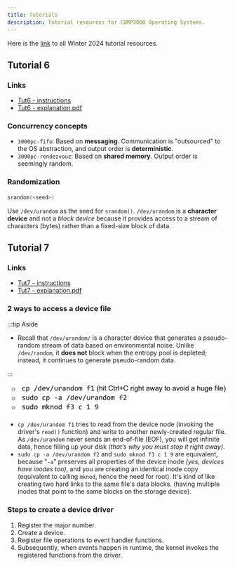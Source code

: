 ```yaml
---
title: Tutorials
description: Tutorial resources for COMP3000 Operating Systems.
---
```


Here is the [link](https://homeostasis.scs.carleton.ca/wiki/index.php/COMP3000_Operating_Systems_2024W#Tutorial_Instructions) to all Winter 2024 tutorial resources.

## Tutorial 6

### Links

- [Tut6 - instructions](https://homeostasis.scs.carleton.ca/wiki/index.php/COMP3000_Operating_Systems_W24:_Tutorial_6)
- [Tut6 - explanation.pdf](https://github.com/voidranjer/james-portfolio/files/15019335/Tut6.-.explanation.pdf)

### Concurrency concepts

- `3000pc-fifo`: Based on **messaging**. Communication is "outsourced" to the OS abstraction, and output order is **deterministic**.
- `3000pc-rendezvouz`: Based on **shared memory**. Output order is seemingly random.

### Randomization

```c
srandom(<seed>)
```

Use `/dev/urandom` as the seed for `srandom()`. `/dev/urandom` is a **character device** and not a _block device_ because it provides access to a stream of characters (bytes) rather than a fixed-size block of data.

## Tutorial 7

### Links

- [Tut7 - instructions](https://homeostasis.scs.carleton.ca/wiki/index.php/COMP3000_Operating_Systems_W24:_Tutorial_7)
- [Tut7 - explanation.pdf](https://github.com/voidranjer/james-portfolio/files/15020567/Tut7.-.explanation.pdf)

### 2 ways to access a device file

:::tip Aside

- Recall that `/dev/urandom/` is a character device that generates a pseudo-random stream of data based on environmental noise. Unlike `/dev/random`, it **does not** block when the entropy pool is depleted; instead, it continues to generate pseudo-random data.

:::

![t7_screenshot](t7_screenshot.png)

- `cp /dev/urandom f1` tries to read from the device node (invoking the driver's `read()` function) and write to another newly-created regular file. As `/dev/urandom` never sends an end-of-file (EOF), you will get infinite
data, hence filling up your disk _(that’s why you must stop it right away)_.
- `sudo cp -a /dev/urandom f2` and `sudo mknod f3 c 1 9` are equivalent, because "`-a`" preserves all properties of the device inode _(yes, devices have inodes too)_, and you are creating an identical inode copy (equivalent to calling `mknod`, hence the need for root). It's kind of like creating two hard links to the same file's data blocks. (having multiple inodes that point to the same blocks on the storage device).

### Steps to create a device driver

1. Register the major number.
2. Create a device.
3. Register file operations to event handler functions.
4. Subsequently, when events happen in runtime, the kernel invokes the registered functions from the driver.
